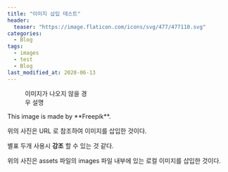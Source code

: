 ```yaml
---
title: "이미지 삽입 테스트"
header:
  teaser: "https://image.flaticon.com/icons/svg/477/477110.svg"
categories:
  - Blog
tags: 
  - images
  - test
  - Blog
last_modified_at: 2020-06-13
---
```

<figure style="width: 150px" class="align-left">
  <a href="https://image.flaticon.com/icons/svg/477/477110.svg"></a>
  <figcaption>이미지가 나오지 않을 경우 설명</figcaption>
</figure>
This image is made by **Freepik**.

위의 사진은 URL 로 참조하여 이미지를 삽입한 것이다.

별표 두개 사용시 **강조** 할 수 있는 것 같다.

<figure class="align-center">
  <a href="/assets/images/image-filename-1-large.jpg"></a>
</figure>

위의 사진은 assets 파일의 images 파일 내부에 있는 로컬 이미지를 삽입한 것이다. 
